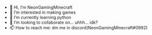 - 👋 Hi, I’m NeonGamingMinecraft
- 👀 I’m interested in making games
- 🌱 I’m currently learning python
- 💞️ I’m looking to collaborate on... uhhh... idk?
- 📫 How to reach me: dm me in discord(NeonGamingMinecraft#0992)

<!---
NeonGamingMC/NeonGamingMC is a ✨ special ✨ repository because its `README.md` (this file) appears on your GitHub profile.
You can click the Preview link to take a look at your changes.
--->
